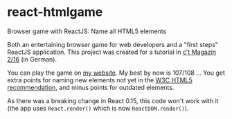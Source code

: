 # react-htmlgame
Browser game with ReactJS: Name all HTML5 elements

Both an entertaining browser game for web developers and a "first steps" ReactJS application. This project was created for a tutorial in [c't Magazin 2/16](http://www.heise.de/ct/ausgabe/2016-2-Facebooks-JavaScript-Bibliothek-React-fuer-datenlastige-Websites-3057813.html) (in German).

You can play the game on [my website](http://woerter.de/projects/htmlgame/). My best by now is 107/108 ... You get extra points for naming new elements not yet in the [W3C HTML5 recommendation](https://www.w3.org/TR/html5/), and minus points for outdated elements.

As there was a breaking change in React 0.15, this code won't work with it (the app uses `React.render()` which is now `ReactDOM.render()`).